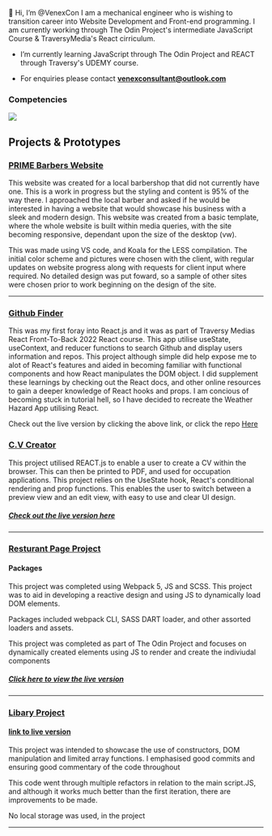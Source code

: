 <div>
👋 Hi, I’m @VenexCon I am a mechanical engineer who is wishing to transition career into Website Development and Front-end programming. I am currently working through The Odin Project's intermediate JavaScript Course & TraversyMedia's React cirriculum. 

- I’m currently learning JavaScript through The Odin Project and REACT through Traversy's UDEMY course. 

- For enquiries please contact <strong>venexconsultant@outlook.com</strong>
 
 <p align="center">
 <h3>Competencies</h3>
  <a href="https://skillicons.dev">
    <img src="https://skillicons.dev/icons?i=git,react,javascript,html,css,scss,tailwind,firebase,webpack" />
  </a>
</p>

</div>

<h2> Projects & Prototypes </h2> 

<h3><a target="_blank" href = "https://www.primebarber.co.uk/">PRIME Barbers Website</a></h3>
<p>This website was created for a local barbershop that did not currently have one. This is a work in progress but the styling and content is 95% of the way there. I approached the local barber and asked if he would be interested in having a website that would showcase his business with a sleek and modern design. This website was created from a basic template, where the whole website is built within media queries, with the site becoming responsive, dependant upon the size of the desktop (vw). </p>
<p>This was made using VS code, and Koala for the LESS compilation. The initial color scheme and pictures were chosen with the client, with regular updates on website progress along with requests for client input where required. No detailed design was put foward, so a sample of other sites were chosen prior to work beginning on the design of the site.</p>

<hr>
<h3><a href = "https://bright-custard-4973e6.netlify.app/">Github Finder</a></h3>

<p> This was my first foray into React.js and it was as part of Traversy Medias React Front-To-Back 2022 React course. This app utilise useState, useContext, and reducer functions to search Github and display users information and repos. This project although simple did help expose me to alot of React's features and aided in becoming familiar with functional components and how React manipulates the DOM object. I did supplement these learnings by checking out the React docs, and other online resources to gain a deeper knowledge of React hooks and props. I am concious of becoming stuck in tutorial hell, so I have decided to recreate the Weather Hazard App utilising React. <p>
 
<p> Check out the live version by clicking the above link, or click the repo <a href ="https://github.com/VenexCon/Github--Finder-React"> Here </a></P

<hr> 

<h3><a href ="https://github.com/VenexCon/CV-project">C.V Creator</a></h3>

<p> This project utilised REACT.js to enable a user to create a CV within the browser. This can then be printed to PDF, and used for occupation applications.
This project relies on the UseState hook, React's conditional rendering and prop functions. This enables the user to switch between a preview view and an edit view, with easy to use and clear UI design.</p>
 
 <h5><a href ="https://whimsical-sopapillas-1efcc0.netlify.app">Check out the live version here</a></h5>
 
 <hr>
 
<h3><a href = "https://github.com/VenexCon/Resturant-Page">Resturant Page Project</a></h3>

<h4> Packages </h4>

<p> This project was completed using Webpack 5, JS and SCSS. This project was to aid in developing a reactive design and using JS to dynamically load DOM elements. </P>
<p> Packages included webpack CLI, SASS DART loader, and other assorted loaders and assets. </P>
<p> This project was completed as part of The Odin Project and focuses on dynamically created elements using JS to render and create the indiviudal components </p> 

<h5><a href = "https://venexcon.github.io/Resturant-Page/#">Click here to view the live version</a></h5>

<hr>

<a href = "https://github.com/VenexCon/Libary-"><h3>Libary Project</h3> </a>
<h4><a href ="https://venexcon.github.io/Libary-/">link to live version </a></h4> 

<p> This project was intended to showcase the use of constructors, 
    DOM manipulation and limited array functions. I emphasised good commits
     and ensuring good commentary of the code throughout</p>

<p>This code went through multiple refactors in relation to the main script.JS, and although it works much better than the first iteration, there are improvements to be made. </p>
<p>No local storage was used, in the project</p>

<hr> 
